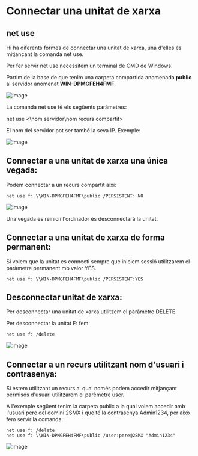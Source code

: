 # Connectar una unitat de xarxa

## net use

Hi ha diferents formes de connectar una unitat de xarxa, una d'elles és mitjançant la comanda net use.

Per fer servir net use necessitem un terminal de CMD de Windows.

Partim de la base de que tenim una carpeta compartida anomenada **public** al servidor anomenat **WIN-DPMGFEH4FMF**.

![image](https://github.com/XaSaFa/MP04/assets/110727546/c603ea50-b6da-4281-b1d7-e956f455ce53)

La comanda net use té els següents paràmetres:

net use <lletra unitat> <\\nom servidor\nom recurs compartit> </usuari>

El nom del servidor pot ser també la seva IP. Exemple:

![image](https://github.com/XaSaFa/MP04/assets/110727546/9f4af515-ae41-4543-bced-b5c3239adcb9)

## Connectar a una unitat de xarxa una única vegada:

Podem connectar a un recurs compartit així:

```
net use f: \\WIN-DPMGFEH4FMF\public /PERSISTENT: NO
```

![image](https://github.com/XaSaFa/MP04/assets/110727546/d6a22411-e966-45c4-a80d-6c48d6556316)

Una vegada es reiniciï l'ordinador és desconnectarà la unitat.

## Connectar a una unitat de xarxa de forma permanent:

Si volem que la unitat es connecti sempre que iniciem sessió utilitzarem el paràmetre permanent mb valor YES.

```
net use f: \\WIN-DPMGFEH4FMF\public /PERSISTENT:YES
```

## Desconnectar unitat de xarxa:

Per desconnectar una unitat de xarxa utilitzem el paràmetre DELETE.

Per desconnectar la unitat F: fem:

```
net use f: /delete
```

![image](https://github.com/XaSaFa/MP04/assets/110727546/f3c63e39-d806-4e0f-8237-bd42ee99d528)

## Connectar a un recurs utilitzant nom d'usuari i contrasenya:

Si estem utilitzant un recurs al qual només podem accedir mitjançant permisos d'usuari utilitzarem el parèmetre user.

A l'exemple següent tenim la carpeta public a la qual volem accedir amb l'usuari pere del domini 2SMX i que té la contrasenya Admin1234, per això fem servir la comanda:

```
net use f: /delete
net use f: \\WIN-DPMGFEH4FMF\public /user:pere@2SMX "Admin1234"
```

![image](https://github.com/XaSaFa/MP04/assets/110727546/c13a4785-ebc1-483f-ade7-8182970837aa)

